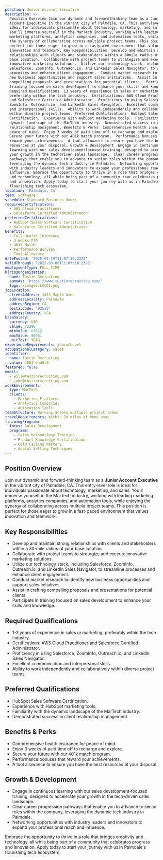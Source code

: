 ```yaml
---
position: Junior Account Executive
description: >-
  Position Overview Join our dynamic and forwardthinking team as a Junior
  Account Executive in the vibrant city of Palmdale, CA. This entrylevel role is
  ideal for individuals passionate about technology, marketing, and sales.
  You'll immerse yourself in the MarTech industry, working with leading
  marketing platforms, analytics companies, and automation tools, while enjoying
  the synergy of collaborating across multiple project teams. This position is
  perfect for those eager to grow in a fastpaced environment that values
  innovation and teamwork. Key Responsibilities  Develop and maintain strong
  relationships with clients and stakeholders within a 30mile radius of your
  base location.  Collaborate with project teams to strategize and execute
  innovative marketing solutions.  Utilize our technology stack, including
  Salesforce, ZoomInfo, Outreach.io, and LinkedIn Sales Navigator, to streamline
  processes and enhance client engagement.  Conduct market research to identify
  new business opportunities and support sales initiatives.  Assist in crafting
  compelling proposals and presentations for potential clients.  Participate in
  training focused on sales development to enhance your skills and knowledge.
  Required Qualifications  13 years of experience in sales or marketing,
  preferably within the tech industry.  Certifications: AWS Cloud Practitioner
  and Salesforce Certified Administrator.  Proficiency in using Salesforce,
  ZoomInfo, Outreach.io, and LinkedIn Sales Navigator.  Excellent communication
  and interpersonal skills.  Ability to work independently and collaboratively
  within diverse project teams. Preferred Qualifications  HubSpot Sales Software
  Certification.  Experience with HubSpot marketing tools.  Familiarity with the
  dynamic landscape of the MarTech industry.  Demonstrated success in client
  relationship management. Benefits & Perks  Comprehensive health insurance for
  peace of mind.  Enjoy 3 weeks of paid time off to recharge and explore. 
  Secure your future with our 401k match program.  Performance bonuses that
  reward your achievements.  A tool allowance to ensure you have the best
  resources at your disposal. Growth & Development  Engage in continuous
  learning with our sales developmentfocused training, designed to accelerate
  your growth in the techdriven sales landscape.  Clear career progression
  pathways that enable you to advance to senior roles within the company,
  leveraging the dynamic tech industry in Palmdale.  Networking opportunities
  with industry leaders and innovators to expand your professional reach and
  influence. Embrace the opportunity to thrive in a role that bridges creativity
  and technology, all while being part of a community that celebrates progress
  and innovation. Apply today to start your journey with us in Palmdale's
  flourishing tech ecosystem.
location: 'Palmdale, CA'
team: Software
schedule: Standard Business Hours
requiredCertifications:
  - AWS Cloud Practitioner
  - Salesforce Certified Administrator
preferredCertifications:
  - HubSpot Sales Software Certification
  - Salesforce Certified Administrator
benefits:
  - Full Health Insurance
  - 3 Weeks PTO
  - 401k Match
  - Performance Bonuses
  - Tool Allowance
datePosted: '2025-01-29T11:07:16.232Z'
validThrough: '2025-03-08T11:07:16.232Z'
employmentType: FULL_TIME
hiringOrganization:
  name: Tustin Recruiting
  sameAs: 'https://www.tustinrecruiting.com/'
  logo: /images/LOGO1.png
jobLocation:
  streetAddress: 1433 Maple Ave.
  addressLocality: Palmdale
  addressRegion: CA
  postalCode: '93550'
  addressCountry: USA
baseSalary:
  currency: USD
  value: 72286
  minValue: 63612
  maxValue: 80961
  unitText: YEAR
experienceRequirements: juniorLevel
occupationalCategory: Sales
identifier:
  name: Tustin Recruiting
  value: JUNI-end8s9
featured: false
email:
  - will@tustinrecruiting.com
  - john@tustinrecruiting.com
workEnvironment:
  type: MarTech
  clients:
    - Marketing Platforms
    - Analytics Companies
    - Automation Tools
teamStructure: Working across multiple project teams
travelRequirements: Within 30 miles of home base
trainingProgram:
  focus: Sales Development
  programs:
    - Sales Methodology Training
    - Product Knowledge Certification
    - Cold Calling Mastery
    - Social Selling Techniques
---
```




## Position Overview

Join our dynamic and forward-thinking team as a **Junior Account Executive** in the vibrant city of Palmdale, CA. This entry-level role is ideal for individuals passionate about technology, marketing, and sales. You'll immerse yourself in the MarTech industry, working with leading marketing platforms, analytics companies, and automation tools, while enjoying the synergy of collaborating across multiple project teams. This position is perfect for those eager to grow in a fast-paced environment that values innovation and teamwork.

## Key Responsibilities

- Develop and maintain strong relationships with clients and stakeholders within a 30-mile radius of your base location.
- Collaborate with project teams to strategize and execute innovative marketing solutions.
- Utilize our technology stack, including Salesforce, ZoomInfo, Outreach.io, and LinkedIn Sales Navigator, to streamline processes and enhance client engagement.
- Conduct market research to identify new business opportunities and support sales initiatives.
- Assist in crafting compelling proposals and presentations for potential clients.
- Participate in training focused on sales development to enhance your skills and knowledge.

## Required Qualifications

- 1-3 years of experience in sales or marketing, preferably within the tech industry.
- Certifications: AWS Cloud Practitioner and Salesforce Certified Administrator.
- Proficiency in using Salesforce, ZoomInfo, Outreach.io, and LinkedIn Sales Navigator.
- Excellent communication and interpersonal skills.
- Ability to work independently and collaboratively within diverse project teams.

## Preferred Qualifications

- HubSpot Sales Software Certification.
- Experience with HubSpot marketing tools.
- Familiarity with the dynamic landscape of the MarTech industry.
- Demonstrated success in client relationship management.

## Benefits & Perks

- Comprehensive health insurance for peace of mind.
- Enjoy 3 weeks of paid time off to recharge and explore.
- Secure your future with our 401k match program.
- Performance bonuses that reward your achievements.
- A tool allowance to ensure you have the best resources at your disposal.

## Growth & Development

- Engage in continuous learning with our sales development-focused training, designed to accelerate your growth in the tech-driven sales landscape.
- Clear career progression pathways that enable you to advance to senior roles within the company, leveraging the dynamic tech industry in Palmdale.
- Networking opportunities with industry leaders and innovators to expand your professional reach and influence.

Embrace the opportunity to thrive in a role that bridges creativity and technology, all while being part of a community that celebrates progress and innovation. Apply today to start your journey with us in Palmdale's flourishing tech ecosystem.
